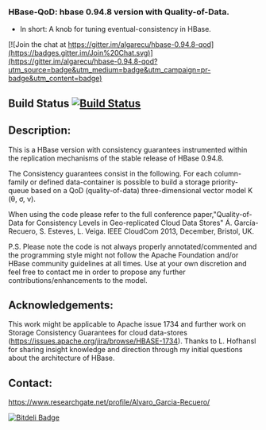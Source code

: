 ### HBase-QoD: hbase 0.94.8 version with Quality-of-Data.
+ In short: A knob for tuning eventual-consistency in HBase.

[![Join the chat at https://gitter.im/algarecu/hbase-0.94.8-qod](https://badges.gitter.im/Join%20Chat.svg)](https://gitter.im/algarecu/hbase-0.94.8-qod?utm_source=badge&utm_medium=badge&utm_campaign=pr-badge&utm_content=badge)

## Build Status [![Build Status](https://travis-ci.org/algarecu/hbase-0.94.8-qod.svg?branch=master)](https://travis-ci.org/algarecu/hbase-0.94.8-qod)

## Description:

This is a HBase version with consistency guarantees instrumented within the
replication mechanisms of the stable release of HBase 0.94.8.

The Consistency guarantees consist in the following. For each column-family or
defined data-container is possible to build a storage priority-queue based on a
QoD (quality-of-data)  three-dimensional vector model K (θ, σ, ν).

When using the code please refer to the full conference paper,"Quality-of-Data
for Consistency Levels in Geo-replicated Cloud Data Stores" Á. García-Recuero,
S. Esteves, L. Veiga. IEEE CloudCom 2013, December, Bristol, UK.

P.S. Please note the code is not always properly annotated/commented and the
programming style might not follow the Apache Foundation and/or HBase community
guidelines at all times. Use at your own discretion and feel free to contact me
in order to propose any further contributions/enhancements to the model.

## Acknowledgements:

This work might be applicable to Apache issue 1734 and further work on Storage
Consistency Guarantees for cloud data-stores
(https://issues.apache.org/jira/browse/HBASE-1734).
Thanks to L. Hofhansl for sharing insight knowledge and direction through my
initial questions about the architecture of HBase.

## Contact:

https://www.researchgate.net/profile/Alvaro_Garcia-Recuero/


[![Bitdeli Badge](https://d2weczhvl823v0.cloudfront.net/algarecu/hbase-0.94.8-qod/trend.png)](https://bitdeli.com/free "Bitdeli Badge")

